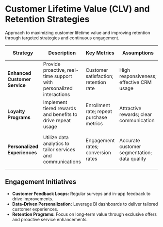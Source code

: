 # Customer Lifetime Value (CLV) and Retention Strategies

Approach to maximizing customer lifetime value and improving retention through targeted strategies and continuous engagement.

| **Strategy**                   | **Description**                                              | **Key Metrics**                      | **Assumptions**                              | **Risks & Mitigation**                                     | **Expected Impact**                               |
|--------------------------------|--------------------------------------------------------------|--------------------------------------|----------------------------------------------|------------------------------------------------------------|---------------------------------------------------|
| **Enhanced Customer Service**  | Provide proactive, real-time support with personalized interactions | Customer satisfaction; retention rate | High responsiveness; effective CRM usage        | Leverage advanced CRM systems; continuous training         | 10–15% improvement in retention                  |
| **Loyalty Programs**           | Implement tiered rewards and benefits to drive repeat usage   | Enrollment rate; repeat purchase metrics | Attractive rewards; clear communication            | Regular program updates; pilot test feedback integration       | Increased CLV and recurring revenue              |
| **Personalized Experiences**   | Utilize data analytics to tailor services and communications   | Engagement rates; conversion rates        | Accurate customer segmentation; data quality         | Iterative refinement of segmentation; robust data privacy measures | Enhanced customer satisfaction and loyalty       |

## Engagement Initiatives
- **Customer Feedback Loops:** Regular surveys and in-app feedback to drive improvements.
- **Data-Driven Personalization:** Leverage BI dashboards to deliver tailored customer experiences.
- **Retention Programs:** Focus on long-term value through exclusive offers and proactive service enhancements.
